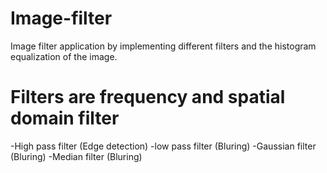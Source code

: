 # Image-filter
Image filter application by implementing different filters and the histogram  equalization of the image.


# Filters are frequency and spatial domain filter
-High pass filter (Edge detection)
-low pass filter  (Bluring)
-Gaussian filter  (Bluring)
-Median filter    (Bluring)

 


